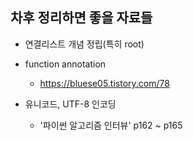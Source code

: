## 차후 정리하면 좋을 자료들

* 연결리스트 개념 정립(특히 root)

* function annotation
  - https://bluese05.tistory.com/78

* 유니코드, UTF-8 인코딩
  - '파이썬 알고리즘 인터뷰' p162 ~ p165
